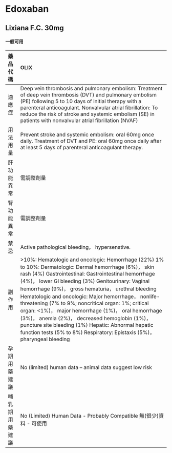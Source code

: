 # Edoxaban

## Lixiana F.C. 30mg

#### 一般可用

| 藥品代碼       | OLIX                                                                                                                                                                                                                                                                                                                                                                                                                                                                                                                                                                                                                              |
|:---------------|:----------------------------------------------------------------------------------------------------------------------------------------------------------------------------------------------------------------------------------------------------------------------------------------------------------------------------------------------------------------------------------------------------------------------------------------------------------------------------------------------------------------------------------------------------------------------------------------------------------------------------------|
| 適應症         | Deep vein thrombosis and pulmonary embolism: Treatment of deep vein thrombosis (DVT) and pulmonary embolism (PE) following 5 to 10 days of initial therapy with a parenteral anticoagulant. Nonvalvular atrial fibrillation: To reduce the risk of stroke and systemic embolism (SE) in patients with nonvalvular atrial fibrillation (NVAF)                                                                                                                                                                                                                                                                                      |
| 用法用量       | Prevent stroke and systemic embolism: oral 60mg once daily.  Treatment of DVT and PE: oral 60mg once daily after at least 5 days of parenteral anticoagulant therapy.                                                                                                                                                                                                                                                                                                                                                                                                                                                             |
| 肝功能異常     | 需調整劑量                                                                                                                                                                                                                                                                                                                                                                                                                                                                                                                                                                                                                        |
| 腎功能異常     | 需調整劑量                                                                                                                                                                                                                                                                                                                                                                                                                                                                                                                                                                                                                        |
| 禁忌           | Active pathological bleeding， hypersenstive.                                                                                                                                                                                                                                                                                                                                                                                                                                                                                                                                                                                     |
| 副作用         | >10%: Hematologic and oncologic: Hemorrhage (22%) 1% to 10%: Dermatologic: Dermal hemorrhage (6%)， skin rash (4%) Gastrointestinal: Gastrointestinal hemorrhage (4%)， lower GI bleeding (3%) Genitourinary: Vaginal hemorrhage (9%)， gross hematuria， urethral bleeding Hematologic and oncologic: Major hemorrhage， nonlife-threatening (7% to 9%; noncritical organ: 1%; critical organ: <1%)， major hemorrhage (1%)， oral hemorrhage (3%)， anemia (2%)， decreased hemoglobin (1%)， puncture site bleeding (1%) Hepatic: Abnormal hepatic function tests (5% to 8%) Respiratory: Epistaxis (5%)， pharyngeal bleeding |
| 孕期用藥建議   | No (limited) human data – animal data suggest low risk                                                                                                                                                                                                                                                                                                                                                                                                                                                                                                                                                                            |
| 哺乳期用藥建議 | No (Limited) Human Data - Probably Compatible 無(很少)資料 - 可使用                                                                                                                                                                                                                                                                                                                                                                                                                                                                                                                                                               |

